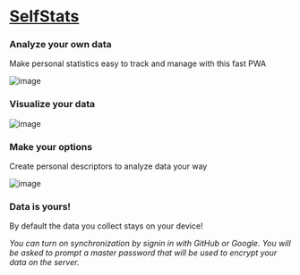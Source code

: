 # [SelfStats](https://selfstats.gir8.it)
### Analyze your own data
Make personal statistics easy to track and manage with this fast PWA

![image](https://github.com/ssebastianoo/SelfStats/assets/48064277/8263e21d-5470-495a-bdbf-41d6b3c43aae)

### Visualize your data
![image](https://github.com/ssebastianoo/SelfStats/assets/48064277/017505e5-8884-4236-9625-2a2530d54ebd)

### Make your options
Create personal descriptors to analyze data your way

![image](https://github.com/ssebastianoo/SelfStats/assets/48064277/9a575566-a62c-4aa5-810e-d1b981a2d4b2)

### Data is yours!
By default the data you collect stays on your device!

_You can turn on synchronization by signin in with GitHub or Google. You will be asked to prompt a master password that will be used to encrypt your data on the server._

